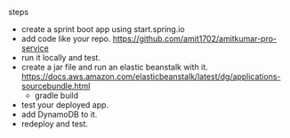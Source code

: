 steps
- create a sprint boot app using start.spring.io
- add code like your repo. https://github.com/amit1702/amitkumar-pro-service
- run it locally and test.
- create a jar file and run an elastic beanstalk with it. https://docs.aws.amazon.com/elasticbeanstalk/latest/dg/applications-sourcebundle.html
   - gradle build
- test your deployed app.
- add DynamoDB to it.
- redeploy and test.